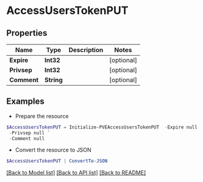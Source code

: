 # AccessUsersTokenPUT
## Properties

Name | Type | Description | Notes
------------ | ------------- | ------------- | -------------
**Expire** | **Int32** |  | [optional] 
**Privsep** | **Int32** |  | [optional] 
**Comment** | **String** |  | [optional] 

## Examples

- Prepare the resource
```powershell
$AccessUsersTokenPUT = Initialize-PVEAccessUsersTokenPUT  -Expire null `
 -Privsep null `
 -Comment null
```

- Convert the resource to JSON
```powershell
$AccessUsersTokenPUT | ConvertTo-JSON
```

[[Back to Model list]](../README.md#documentation-for-models) [[Back to API list]](../README.md#documentation-for-api-endpoints) [[Back to README]](../README.md)

